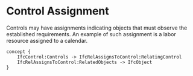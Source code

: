 Control Assignment
==================

Controls may have assignments indicating objects that must observe the established requirements. An example of such assignment is a labor resource assigned to a calendar.

```
concept {
    IfcControl:Controls -> IfcRelAssignsToControl:RelatingControl
    IfcRelAssignsToControl:RelatedObjects -> IfcObject
}
```
